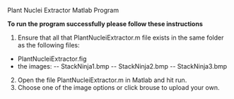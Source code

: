 Plant Nuclei Extractor Matlab Program

**To run the program successfully please follow these instructions**

1. Ensure that all that PlantNucleiExtractor.m file exists in the same folder as the following files:

- PlantNucleiExtractor.fig
- the images:
-- StackNinja1.bmp
-- StackNinja2.bmp
-- StackNinja3.bmp

2. Open the file PlantNucleiExtractor.m in Matlab and hit run.
3. Choose one of the image options or click brouse to upload your own.
